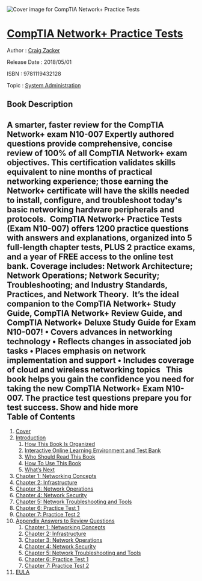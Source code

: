 ![Cover image for CompTIA Network+ Practice Tests](https://imgdetail.ebookreading.net/cover/cover/20200215/EB9781119432128.jpg)

[CompTIA Network+ Practice Tests](https://ebookreading.net/view/book/CompTIA+Network%2B+Practice+Tests-EB9781119432128_1.html "CompTIA Network+ Practice Tests")
====================================================================================================================

Author : [Craig Zacker](https://ebookreading.net/search/author/Craig+Zacker)

Release Date : 2018/05/01

ISBN : 9781119432128

Topic : [System Administration](https://ebookreading.net/search/category/system-administration)

Book Description
-----------------

 A smarter, faster review for the CompTIA Network+ exam N10-007  Expertly authored questions provide comprehensive, concise review of 100% of all CompTIA Network+ exam objectives. This certification validates skills equivalent to nine months of practical networking experience; those earning the Network+ certificate will have the skills needed to install, configure, and troubleshoot today's basic networking hardware peripherals and protocols. 
CompTIA Network+ Practice Tests (Exam N10-007) offers 1200 practice questions with answers and explanations, organized into 5 full-length chapter tests, PLUS 2 practice exams, and a year of FREE access to the online test bank. Coverage includes: Network Architecture; Network Operations; Network Security; Troubleshooting; and Industry Standards, Practices, and Network Theory.  It’s the ideal companion to the CompTIA Network+ Study Guide, CompTIA Network+ Review Guide, and CompTIA Network+ Deluxe Study Guide for Exam N10-007! • Covers advances in networking technology • Reflects changes in associated job tasks • Places emphasis on network implementation and support
• Includes coverage of cloud and wireless networking topics   This book helps you gain the confidence you need for taking the new CompTIA Network+ Exam N10-007. The practice test questions prepare you for test success.
        Show and hide more                
Table of Contents
-----------------

1. [Cover](https://ebookreading.net/view/book/CompTIA+Network%2B+Practice+Tests-EB9781119432128_1.html)
1. [Introduction](https://ebookreading.net/view/book/CompTIA+Network%2B+Practice+Tests-EB9781119432128_8.html)
    1. [How This Book Is Organized](https://ebookreading.net/view/book/CompTIA+Network%2B+Practice+Tests-EB9781119432128_8.html#c1_1)
    1. [Interactive Online Learning Environment and Test Bank](https://ebookreading.net/view/book/CompTIA+Network%2B+Practice+Tests-EB9781119432128_8.html#c1_2)
    1. [Who Should Read This Book](https://ebookreading.net/view/book/CompTIA+Network%2B+Practice+Tests-EB9781119432128_8.html#c1_3)
    1. [How To Use This Book](https://ebookreading.net/view/book/CompTIA+Network%2B+Practice+Tests-EB9781119432128_8.html#c1_4)
    1. [What’s Next](https://ebookreading.net/view/book/CompTIA+Network%2B+Practice+Tests-EB9781119432128_8.html#c1_5)
1. [Chapter 1: Networking Concepts](https://ebookreading.net/view/book/CompTIA+Network%2B+Practice+Tests-EB9781119432128_10.html)
1. [Chapter 2: Infrastructure](https://ebookreading.net/view/book/CompTIA+Network%2B+Practice+Tests-EB9781119432128_11.html)
1. [Chapter 3: Network Operations](https://ebookreading.net/view/book/CompTIA+Network%2B+Practice+Tests-EB9781119432128_12.html)
1. [Chapter 4: Network Security](https://ebookreading.net/view/book/CompTIA+Network%2B+Practice+Tests-EB9781119432128_13.html)
1. [Chapter 5: Network Troubleshooting and Tools](https://ebookreading.net/view/book/CompTIA+Network%2B+Practice+Tests-EB9781119432128_14.html)
1. [Chapter 6: Practice Test 1](https://ebookreading.net/view/book/CompTIA+Network%2B+Practice+Tests-EB9781119432128_15.html)
1. [Chapter 7: Practice Test 2](https://ebookreading.net/view/book/CompTIA+Network%2B+Practice+Tests-EB9781119432128_16.html)
1. [Appendix Answers to Review Questions](https://ebookreading.net/view/book/CompTIA+Network%2B+Practice+Tests-EB9781119432128_17.html)
    1. [Chapter 1: Networking Concepts](https://ebookreading.net/view/book/CompTIA+Network%2B+Practice+Tests-EB9781119432128_17.html#c1_1)
    1. [Chapter 2: Infrastructure](https://ebookreading.net/view/book/CompTIA+Network%2B+Practice+Tests-EB9781119432128_17.html#c1_2)
    1. [Chapter 3: Network Operations](https://ebookreading.net/view/book/CompTIA+Network%2B+Practice+Tests-EB9781119432128_17.html#c1_3)
    1. [Chapter 4: Network Security](https://ebookreading.net/view/book/CompTIA+Network%2B+Practice+Tests-EB9781119432128_17.html#c1_4)
    1. [Chapter 5: Network Troubleshooting and Tools](https://ebookreading.net/view/book/CompTIA+Network%2B+Practice+Tests-EB9781119432128_17.html#c1_5)
    1. [Chapter 6: Practice Test 1](https://ebookreading.net/view/book/CompTIA+Network%2B+Practice+Tests-EB9781119432128_17.html#c1_6)
    1. [Chapter 7: Practice Test 2](https://ebookreading.net/view/book/CompTIA+Network%2B+Practice+Tests-EB9781119432128_17.html#c1_7)
1. [EULA](https://ebookreading.net/view/book/CompTIA+Network%2B+Practice+Tests-EB9781119432128_20.html)
